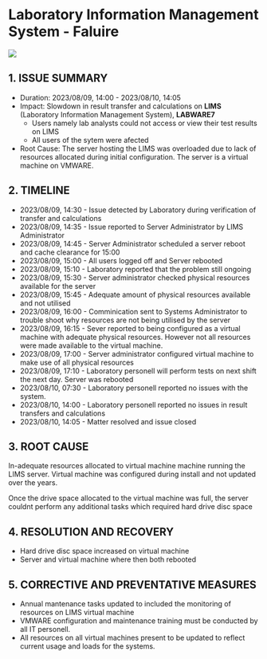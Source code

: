 # Laboratory Information Management System - Faluire
![](https://www.snexplores.org/wp-content/uploads/2019/11/860-header-science-mistakes.gif)
## 1. ISSUE SUMMARY
* Duration: 2023/08/09, 14:00 - 2023/08/10, 14:05
* Impact: Slowdown in result transfer and calculations on **LIMS** (Laboratory Information Management System), **LABWARE7**
    * Users namely lab analysts could not access or view their test results on LIMS
    * All users of the sytem were afected
* Root Cause: The server hosting the LIMS was overloaded due to lack of resources allocated during initial configuration. The server is a virtual machine on VMWARE.

## 2. TIMELINE
* 2023/08/09, 14:30 - Issue detected by Laboratory during verification of transfer and calculations
* 2023/08/09, 14:35 - Issue reported to Server Administrator by LIMS Administrator
* 2023/08/09, 14:45 - Server Administrator scheduled a server reboot and cache clearance for 15:00
* 2023/08/09, 15:00 - All users logged off and Server rebooted
* 2023/08/09, 15:10 - Laboratory reported that the problem still ongoing
* 2023/08/09, 15:30 - Server administrator checked physical resources available for the server
* 2023/08/09, 15:45 - Adequate amount of physical resources available and not utilised
* 2023/08/09, 16:00 - Comminication sent to Systems Administrator to trouble shoot why resources are not being utilised by the server
* 2023/08/09, 16:15 - Sever reported to being configured as a virtual machine with adequate physical resources. However not all resources were made available to the virtual machine.
* 2023/08/09, 17:00 - Server administrator configured virtual machine to make use of all physical resources
* 2023/08/09, 17:10 - Laboratory personell will perform tests on next shift the next day. Server was rebooted
* 2023/08/10, 07:30 - Laboratory personell reported no issues with the system.
* 2023/08/10, 14:00 - Laboratory personell reported no issues in result transfers and calculations
* 2023/08/10, 14:05 - Matter resolved and issue closed

## 3. ROOT CAUSE
In-adequate resources allocated to virtual machine machine running the LIMS server. Virtual machine was configured during install and not updated over the years.

Once the drive space allocated to the virtual machine was full, the server couldnt perform any additional tasks which required hard drive disc space

## 4. RESOLUTION AND RECOVERY
* Hard drive disc space increased on virtual machine
* Server and virtual machine where then both rebooted

## 5. CORRECTIVE AND PREVENTATIVE MEASURES
* Annual mantenance tasks updated to included the monitoring of resources on LIMS virtual machine
* VMWARE configuration and maintenance training must be conducted by all IT personell.
* All resources on all virtual machines present to be updated to reflect current usage and loads for the systems.
